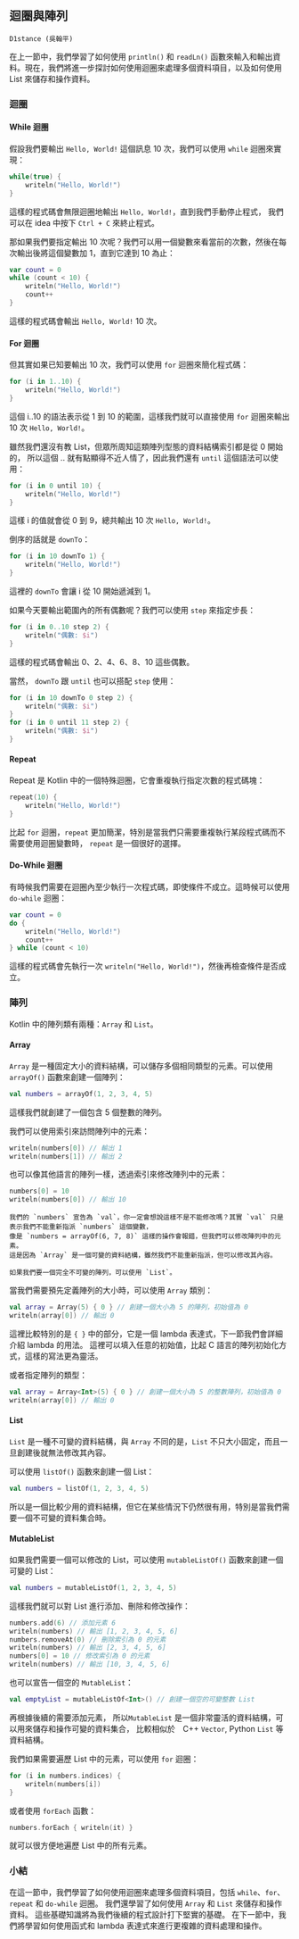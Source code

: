 ## 迴圈與陣列

~~~admonish note title="作者"
D1stance (吳翰平)
~~~

在上一節中，我們學習了如何使用 `println()` 和 `readLn()` 函數來輸入和輸出資料。現在，我們將進一步探討如何使用迴圈來處理多個資料項目，以及如何使用 List 來儲存和操作資料。

### 迴圈

#### While 迴圈

假設我們要輸出 `Hello, World!` 這個訊息 10 次，我們可以使用 `while` 迴圈來實現：

```kotlin
while(true) {
    writeln("Hello, World!")
}
```

這樣的程式碼會無限迴圈地輸出 `Hello, World!`，直到我們手動停止程式，
我們可以在 idea 中按下 `Ctrl + C` 來終止程式。

那如果我們要指定輸出 10 次呢？我們可以用一個變數來看當前的次數，然後在每次輸出後將這個變數加 1，直到它達到 10 為止：

```kotlin
var count = 0
while (count < 10) {
    writeln("Hello, World!")
    count++
}
```

這樣的程式碼會輸出 `Hello, World!` 10 次。

#### For 迴圈

但其實如果已知要輸出 10 次，我們可以使用 `for` 迴圈來簡化程式碼：

```kotlin
for (i in 1..10) {
    writeln("Hello, World!")
}
```

這個 i..10 的語法表示從 1 到 10 的範圍，這樣我們就可以直接使用 `for` 迴圈來輸出 10 次 `Hello, World!`。

雖然我們還沒有教 List，但眾所周知這類陣列型態的資料結構索引都是從 0 開始的，
所以這個 .. 就有點顯得不近人情了，因此我們還有 `until` 這個語法可以使用：

```kotlin
for (i in 0 until 10) {
    writeln("Hello, World!")
}
```

這樣 i 的值就會從 0 到 9，總共輸出 10 次 `Hello, World!`。

倒序的話就是 `downTo`：

```kotlin
for (i in 10 downTo 1) {
    writeln("Hello, World!")
}
```

這裡的 `downTo` 會讓 i 從 10 開始遞減到 1。

如果今天要輸出範圍內的所有偶數呢？我們可以使用 `step` 來指定步長：

```kotlin
for (i in 0..10 step 2) {
    writeln("偶數: $i")
}
```

這樣的程式碼會輸出 0、2、4、6、8、10 這些偶數。

當然， `downTo` 跟 `until` 也可以搭配 `step` 使用：

```kotlin
for (i in 10 downTo 0 step 2) {
    writeln("偶數: $i")
}
for (i in 0 until 11 step 2) {
    writeln("偶數: $i")
}
```

#### Repeat

Repeat 是 Kotlin 中的一個特殊迴圈，它會重複執行指定次數的程式碼塊：

```kotlin
repeat(10) {
    writeln("Hello, World!")
}
```

比起 `for` 迴圈，`repeat` 更加簡潔，特別是當我們只需要重複執行某段程式碼而不需要使用迴圈變數時，
`repeat` 是一個很好的選擇。

#### Do-While 迴圈

有時候我們需要在迴圈內至少執行一次程式碼，即使條件不成立。這時候可以使用 `do-while` 迴圈：

```kotlin
var count = 0
do {
    writeln("Hello, World!")
    count++
} while (count < 10)
```

這樣的程式碼會先執行一次 `writeln("Hello, World!")`，然後再檢查條件是否成立。

### 陣列

Kotlin 中的陣列類有兩種：`Array` 和 `List`。

#### Array

`Array` 是一種固定大小的資料結構，可以儲存多個相同類型的元素。可以使用 `arrayOf()` 函數來創建一個陣列：

```kotlin
val numbers = arrayOf(1, 2, 3, 4, 5)
```

這樣我們就創建了一個包含 5 個整數的陣列。

我們可以使用索引來訪問陣列中的元素：

```kotlin
writeln(numbers[0]) // 輸出 1
writeln(numbers[1]) // 輸出 2
```

也可以像其他語言的陣列一樣，透過索引來修改陣列中的元素：

```kotlin
numbers[0] = 10
writeln(numbers[0]) // 輸出 10
```

~~~admonish caution title="注意"
我們的 `numbers` 宣告為 `val`，你一定會想說這樣不是不能修改嗎？其實 `val` 只是表示我們不能重新指派 `numbers` 這個變數，
像是 `numbers = arrayOf(6, 7, 8)` 這樣的操作會報錯，但我們可以修改陣列中的元素。
這是因為 `Array` 是一個可變的資料結構，雖然我們不能重新指派，但可以修改其內容。

如果我們要一個完全不可變的陣列，可以使用 `List`。
~~~

當我們需要預先定義陣列的大小時，可以使用 `Array` 類別：

```kotlin
val array = Array(5) { 0 } // 創建一個大小為 5 的陣列，初始值為 0
writeln(array[0]) // 輸出 0
```

這裡比較特別的是 `{ }` 中的部分，它是一個 lambda 表達式，下一節我們會詳細介紹 lambda 的用法。
這裡可以填入任意的初始值，比起 C 語言的陣列初始化方式，這樣的寫法更為靈活。

或者指定陣列的類型：

```kotlin
val array = Array<Int>(5) { 0 } // 創建一個大小為 5 的整數陣列，初始值為 0
writeln(array[0]) // 輸出 0
```

#### List

`List` 是一種不可變的資料結構，與 `Array` 不同的是，`List` 不只大小固定，而且一旦創建後就無法修改其內容。

可以使用 `listOf()` 函數來創建一個 List：

```kotlin
val numbers = listOf(1, 2, 3, 4, 5)
```

所以是一個比較少用的資料結構，但它在某些情況下仍然很有用，特別是當我們需要一個不可變的資料集合時。

#### MutableList

如果我們需要一個可以修改的 List，可以使用 `mutableListOf()` 函數來創建一個可變的 List：

```kotlin
val numbers = mutableListOf(1, 2, 3, 4, 5)
```

這樣我們就可以對 List 進行添加、刪除和修改操作：

```kotlin
numbers.add(6) // 添加元素 6
writeln(numbers) // 輸出 [1, 2, 3, 4, 5, 6]
numbers.removeAt(0) // 刪除索引為 0 的元素
writeln(numbers) // 輸出 [2, 3, 4, 5, 6]
numbers[0] = 10 // 修改索引為 0 的元素
writeln(numbers) // 輸出 [10, 3, 4, 5, 6]
```

也可以宣告一個空的 `MutableList`：

```kotlin
val emptyList = mutableListOf<Int>() // 創建一個空的可變整數 List
```

再根據後續的需要添加元素，
所以`MutableList` 是一個非常靈活的資料結構，可以用來儲存和操作可變的資料集合，
比較相似於　C++ `Vector`, Python `List` 等資料結構。 

我們如果需要遍歷 List 中的元素，可以使用 `for` 迴圈：

```kotlin
for (i in numbers.indices) {
    writeln(numbers[i])
}
```

或者使用 `forEach` 函數：

```kotlin
numbers.forEach { writeln(it) }
```

就可以很方便地遍歷 List 中的所有元素。

### 小結
在這一節中，我們學習了如何使用迴圈來處理多個資料項目，包括 `while`、`for`、`repeat` 和 `do-while` 迴圈。
我們還學習了如何使用 `Array` 和 `List` 來儲存和操作資料。
這些基礎知識將為我們後續的程式設計打下堅實的基礎。
在下一節中，我們將學習如何使用函式和 lambda 表達式來進行更複雜的資料處理和操作。